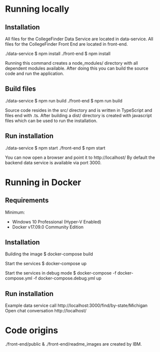 # Running locally
## Installation
All files for the CollegeFinder Data Service are located in data-service.
All files for the CollegeFinder Front End are located in front-end.

./data-service $ npm install
./front-end $ npm install

Running this command creates a node_modules/ directory with all dependent modules available.
After doing this you can build the source code and run the application.

## Build files

./data-service $ npm run build
./front-end $ npm run build

Source code resides in the src/ directory and is written in TypeScript and files end with .ts.
After building a dist/ directory is created with javascript files which can be used to run the installation.

## Run installation

./data-service $ npm start
./front-end $ npm start

You can now open a browser and point it to http://localhost/
By default the backend data service is available via port 3000.

# Running in Docker

## Requirements

Minimum: 
 - Windows 10 Professional (Hyper-V Enabled)
 - Docker v17.09.0 Community Edition

## Installation

Building the image
$ docker-compose build

Start the services
$ docker-compose up

Start the services in debug mode
$ docker-compose -f docker-compose.yml -f docker-compose.debug.yml up

## Run installation

Example data service call
  http://localhost:3000/find/by-state/Michigan
Open chat conversation
  http://localhost/

# Code origins
./front-end/public & ./front-end/readme_images are created by IBM.